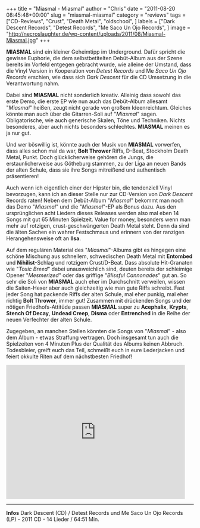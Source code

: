 +++
title = "Miasmal - Miasmal"
author = "Chris"
date = "2011-08-20 08:45:48+00:00"
slug = "miasmal-miasmal"
category = "reviews"
tags = ["CD-Reviews", "Crust", "Death Metal", "oldschool", ]
labels = ["Dark Descent Records", "Detest Records", "Me Saco Un Ojo Records", ]
image = "http://necroslaughter.de/wp-content/uploads/2011/08/Miasmal-Miasmal.jpg"
+++

**MIASMAL** sind ein kleiner Geheimtipp im Underground. Dafür spricht die gewisse Euphorie, die dem selbstbetitelten Debüt-Album aus der Szene bereits im Vorfeld entgegen gebracht wurde, wie alleine der Umstand, dass die Vinyl Version in Kooperation von _Detest Records_ und Me _Saco Un Ojo Records_ erschien, wie dass sich _Dark Descent_ für die CD Umsetzung in die Verantwortung nahm.

Dabei sind **MIASMAL** nicht sonderlich kreativ. Alleinig dass sowohl das erste Demo, die erste EP wie nun auch das Debüt-Album allesamt "_Miasmal_" heißen, zeugt nicht gerade von großem Ideenreichtum. Gleiches könnte man auch über die Gitarren-Soli auf "_Miasmal_" sagen. Obligatorische, wie auch generische Skalen, Töne und Techniken. Nichts besonderes, aber auch nichts besonders schlechtes. **MIASMAL** meinen es ja nur gut.

Und wer böswillig ist, könnte auch der Musik von **MIASMAL** vorwerfen, dass alles schon mal da war, **Bolt Thrower** Riffs, D-Beat, Stockholm Death Metal, Punkt. Doch glücklicherweise gehören die Jungs, die erstaunlicherweise aus Götheburg stammen, zu der Liga an neuen Bands der alten Schule, dass sie ihre Songs mitreißend und authentisch präsentieren!

Auch wenn ich eigentlich einer der Hipster bin, die tendenziell Vinyl bevorzugen, kann ich an dieser Stelle nur zur CD-Version von _Dark Descent_ Records raten! Neben dem Debüt-Album "_Miasmal_" bekommt man noch das Demo "_Miasmal_" und die "_Miasmal_"-EP als Bonus dazu. Aus den ursprünglichen acht Liedern dieses Releases werden also mal eben 14 Songs mit gut 65 Minuten Spielzeit. Value for money, besonders wenn man mehr auf rotzigen, crust-geschwängerten Death Metal steht. Denn da sind die älten Sachen ein wahrer Festschmaus und erinnern von der ranzigen Herangehensweise oft an **Ilsa**.

Auf dem regulären Material des "_Miasmal_"-Albums gibt es hingegen eine schöne Mischung aus schnellem, schwedischen Death Metal mit **Entombed** und **Nihilist**-Schlag und rotzigem Crust/D-Beat. Dass absolute Hit-Granaten wie "_Toxic Breed_" dabei unausweichlich sind, deuten bereits der schleimige Opener "_Mesmerized_" oder das griffige "_Blissful Cannonades_" gut an.
So sehr die Soli von **MIASMAL** auch eher im Durchschnitt verweilen, wissen die Saiten-Hexer aber auch gleichzeitig wie man gute Riffs schreibt. Fast jeder Song hat packende Riffs der alten Schule, mal eher punkig, mal eher richtig **Bolt Thrower**, immer gut! Zusammen mit drückenden Songs und der nötigen Friedhofs-Attitüde passen **MIASMAL** super zu **Acephalix**, **Krypts**, **Stench Of Decay**, **Undead Creep**, **Disma** oder **Entrenched** in die Reihe der neuen Verfechter der alten Schule.

Zugegeben, an manchen Stellen könnten die Songs von "_Miasmal_" - also dem Album - etwas Straffung vertragen. Doch insgesamt tun auch die Spielzeiten von 4 Minuten Plus der Qualität des Albums keinen Abbruch. Todesbleier, greift euch das Teil, schmeißt euch in eure Lederjacken und feiert okkulte Riten auf dem nächstbesten Friedhof!

<iframe allowfullscreen="" frameborder="0" height="360" src="http://www.youtube.com/embed/AEJe-K8z760" width="480"></iframe>





---
**Infos**
Dark Descent (CD) /  Detest Records und Me Saco Un Ojo Records (LP) - 2011
CD - 14 Lieder / 64:51 Min.
